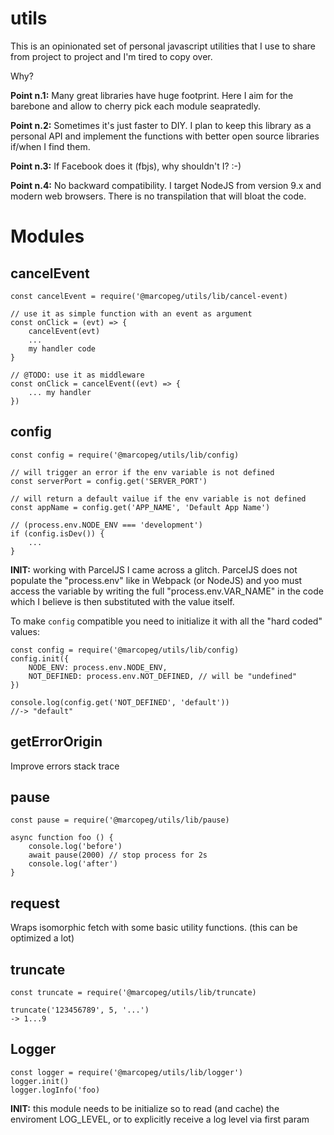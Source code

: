 # utils
This is an opinionated set of personal javascript utilities that I
use to share from project to project and I'm tired to copy over.

Why?

**Point n.1:** Many great libraries have huge footprint. Here I aim
for the barebone and allow to cherry pick each module seapratedly.

**Point n.2:** Sometimes it's just faster to DIY. I plan to keep
this library as a personal API and implement the functions with better
open source libraries if/when I find them.

**Point n.3:** If Facebook does it (fbjs), why shouldn't I? :-)

**Point n.4:** No backward compatibility. I target NodeJS from version
9.x and modern web browsers. There is no transpilation that will bloat the code.

# Modules

## cancelEvent

```
const cancelEvent = require('@marcopeg/utils/lib/cancel-event)

// use it as simple function with an event as argument
const onClick = (evt) => {
    cancelEvent(evt)
    ...
    my handler code
}

// @TODO: use it as middleware
const onClick = cancelEvent((evt) => {
    ... my handler
})
```


## config

```
const config = require('@marcopeg/utils/lib/config)

// will trigger an error if the env variable is not defined
const serverPort = config.get('SERVER_PORT')

// will return a default vailue if the env variable is not defined
const appName = config.get('APP_NAME', 'Default App Name')

// (process.env.NODE_ENV === 'development')
if (config.isDev()) {
    ...
}
```

**INIT:** working with ParcelJS I came across a glitch. ParcelJS does
not populate the "process.env" like in Webpack (or NodeJS) and yoo must
access the variable by writing the full "process.env.VAR_NAME" in the code
which I believe is then substituted with the value itself.

To make `config` compatible you need to initialize it with all the "hard coded"
values:

```
const config = require('@marcopeg/utils/lib/config)
config.init({
    NODE_ENV: process.env.NODE_ENV,
    NOT_DEFINED: process.env.NOT_DEFINED, // will be "undefined"
})

console.log(config.get('NOT_DEFINED', 'default'))
//-> "default"
```

## getErrorOrigin

Improve errors stack trace


## pause

```
const pause = require('@marcopeg/utils/lib/pause)

async function foo () {
    console.log('before')
    await pause(2000) // stop process for 2s
    console.log('after')
}
```

## request

Wraps isomorphic fetch with some basic utility functions.
(this can be optimized a lot)

## truncate

```
const truncate = require('@marcopeg/utils/lib/truncate)

truncate('123456789', 5, '...')
-> 1...9
```

## Logger

```
const logger = require('@marcopeg/utils/lib/logger')
logger.init()
logger.logInfo('foo)
```

**INIT:** this module needs to be initialize so to read (and cache) the
enviroment LOG_LEVEL, or to explicitly receive a log level via first param
